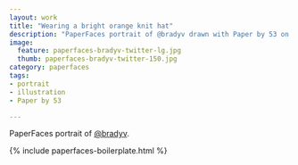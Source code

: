 ```yaml
---
layout: work
title: "Wearing a bright orange knit hat"
description: "PaperFaces portrait of @bradyv drawn with Paper by 53 on an iPad."
image: 
  feature: paperfaces-bradyv-twitter-lg.jpg
  thumb: paperfaces-bradyv-twitter-150.jpg
category: paperfaces
tags: 
- portrait
- illustration
- Paper by 53

---
```


PaperFaces portrait of [@bradyv](http://twitter.com/bradyv).

{% include paperfaces-boilerplate.html %}